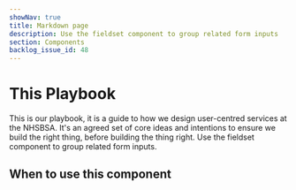 ```yaml
---
showNav: true
title: Markdown page
description: Use the fieldset component to group related form inputs
section: Components
backlog_issue_id: 48
---
```


# This Playbook
This is our playbook, it is a guide to how we design user-centred services at the NHSBSA. It's an agreed set of core ideas and intentions to ensure we build the right thing, before building the thing right.
Use the fieldset component to group related form inputs.

## When to use this component
